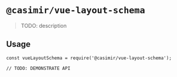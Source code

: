 # `@casimir/vue-layout-schema`

> TODO: description

## Usage

```
const vueLayoutSchema = require('@casimir/vue-layout-schema');

// TODO: DEMONSTRATE API
```

